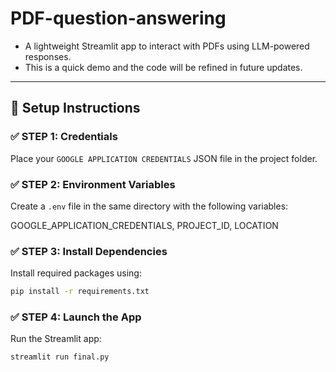 # PDF-question-answering

- A lightweight Streamlit app to interact with PDFs using LLM-powered responses. 
- This is a quick demo and the code will be refined in future updates.

---

## 🚀 Setup Instructions

### ✅ STEP 1: Credentials
  Place your `GOOGLE APPLICATION CREDENTIALS` JSON file in the project folder.

### ✅ STEP 2: Environment Variables
  Create a `.env` file in the same directory with the following variables:
  
  GOOGLE_APPLICATION_CREDENTIALS, PROJECT_ID, LOCATION

### ✅ STEP 3: Install Dependencies
  Install required packages using:

```bash
pip install -r requirements.txt
```

### ✅ STEP 4: Launch the App
Run the Streamlit app:
```bash
streamlit run final.py
```

